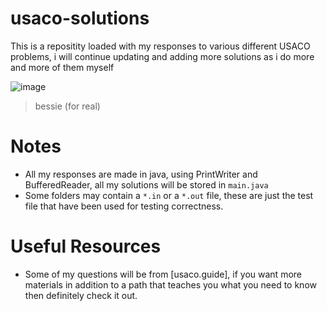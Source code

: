 # usaco-solutions
This is a repositity loaded with my responses to various different USACO problems, i will continue updating and adding more solutions as i do more and more of them myself

![image](https://user-images.githubusercontent.com/121141298/212559663-5777ffa8-dad8-44ca-a766-586d23719e0c.png) 
>bessie (for real)
# Notes
 - All my responses are made in java, using PrintWriter and BufferedReader, all my solutions will be stored in `main.java`
 - Some folders may contain a `*.in` or a `*.out` file, these are just the test file that have been used for testing correctness.
# Useful Resources
- Some of my questions will be from [usaco.guide], if you want more materials in addition to a path that teaches you what you need to know then definitely check it out.
